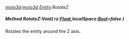 _[mojo3d](../../modules/mojo3d/mojo3d-module.md):[mojo3d](../../modules/mojo3d/mojo3d-module.md).[Entity](../../modules/mojo3d/mojo3d-entity_ext.md).RotateZ_
##### Method RotateZ:Void( rz:[Float](../../modules/wonkey/wonkey-types-float.md),localSpace:[Bool](../../modules/wonkey/wonkey-types-bool.md)=false )
Rotates the entity around the Z axis.
